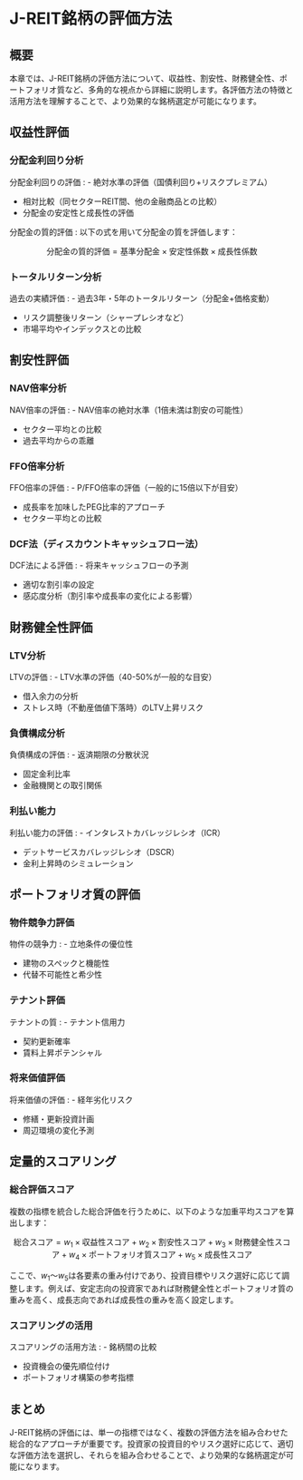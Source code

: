 # J-REIT銘柄の評価方法

## 概要

本章では、J-REIT銘柄の評価方法について、収益性、割安性、財務健全性、ポートフォリオ質など、多角的な視点から詳細に説明します。各評価方法の特徴と活用方法を理解することで、より効果的な銘柄選定が可能になります。

## 収益性評価

### 分配金利回り分析

分配金利回りの評価
: - 絶対水準の評価（国債利回り+リスクプレミアム）
- 相対比較（同セクターREIT間、他の金融商品との比較）
- 分配金の安定性と成長性の評価

分配金の質的評価
: 以下の式を用いて分配金の質を評価します：

$$\text{分配金の質的評価} = \text{基準分配金} \times \text{安定性係数} \times \text{成長性係数}$$

### トータルリターン分析

過去の実績評価
: - 過去3年・5年のトータルリターン（分配金+価格変動）
- リスク調整後リターン（シャープレシオなど）
- 市場平均やインデックスとの比較

## 割安性評価

### NAV倍率分析

NAV倍率の評価
: - NAV倍率の絶対水準（1倍未満は割安の可能性）
- セクター平均との比較
- 過去平均からの乖離

### FFO倍率分析

FFO倍率の評価
: - P/FFO倍率の評価（一般的に15倍以下が目安）
- 成長率を加味したPEG比率的アプローチ
- セクター平均との比較

### DCF法（ディスカウントキャッシュフロー法）

DCF法による評価
: - 将来キャッシュフローの予測
- 適切な割引率の設定
- 感応度分析（割引率や成長率の変化による影響）

## 財務健全性評価

### LTV分析

LTVの評価
: - LTV水準の評価（40-50%が一般的な目安）
- 借入余力の分析
- ストレス時（不動産価値下落時）のLTV上昇リスク

### 負債構成分析

負債構成の評価
: - 返済期限の分散状況
- 固定金利比率
- 金融機関との取引関係

### 利払い能力

利払い能力の評価
: - インタレストカバレッジレシオ（ICR）
- デットサービスカバレッジレシオ（DSCR）
- 金利上昇時のシミュレーション

## ポートフォリオ質の評価

### 物件競争力評価

物件の競争力
: - 立地条件の優位性
- 建物のスペックと機能性
- 代替不可能性と希少性

### テナント評価

テナントの質
: - テナント信用力
- 契約更新確率
- 賃料上昇ポテンシャル

### 将来価値評価

将来価値の評価
: - 経年劣化リスク
- 修繕・更新投資計画
- 周辺環境の変化予測

## 定量的スコアリング

### 総合評価スコア

複数の指標を統合した総合評価を行うために、以下のような加重平均スコアを算出します：

$$\text{総合スコア} = w_1 \times \text{収益性スコア} + w_2 \times \text{割安性スコア} + w_3 \times \text{財務健全性スコア} + w_4 \times \text{ポートフォリオ質スコア} + w_5 \times \text{成長性スコア}$$

ここで、$w_1$～$w_5$は各要素の重み付けであり、投資目標やリスク選好に応じて調整します。例えば、安定志向の投資家であれば財務健全性とポートフォリオ質の重みを高く、成長志向であれば成長性の重みを高く設定します。

### スコアリングの活用

スコアリングの活用方法
: - 銘柄間の比較
- 投資機会の優先順位付け
- ポートフォリオ構築の参考指標

## まとめ

J-REIT銘柄の評価には、単一の指標ではなく、複数の評価方法を組み合わせた総合的なアプローチが重要です。投資家の投資目的やリスク選好に応じて、適切な評価方法を選択し、それらを組み合わせることで、より効果的な銘柄選定が可能になります。 